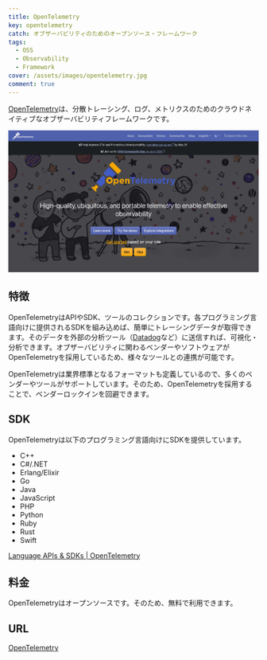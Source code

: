 ```yaml
---
title: OpenTelemetry
key: opentelemetry
catch: オブザーバビリティのためのオープンソース・フレームワーク
tags:
  - OSS
  - Observability
  - Framework
cover: /assets/images/opentelemetry.jpg
comment: true
---
```


[OpenTelemetry](https://opentelemetry.io/)は、分散トレーシング、ログ、メトリクスのためのクラウドネイティブなオブザーバビリティフレームワークです。

[![OpenTelemetryのWebサイト](/assets/images/opentelemetry.jpg)](https://opentelemetry.io/)

<!--more-->

## 特徴

OpenTelemetryはAPIやSDK、ツールのコレクションです。各プログラミング言語向けに提供されるSDKを組み込めば、簡単にトレーシングデータが取得できます。そのデータを外部の分析ツール（[Datadog](https://moongift.dev/2024/03/28/datadog)など）に送信すれば、可視化・分析できます。オブザーバビリティに関わるベンダーやソフトウェアがOpenTelemetryを採用しているため、様々なツールとの連携が可能です。

OpenTelemetryは業界標準となるフォーマットも定義しているので、多くのベンダーやツールがサポートしています。そのため、OpenTelemetryを採用することで、ベンダーロックインを回避できます。

## SDK

OpenTelemetryは以下のプログラミング言語向けにSDKを提供しています。

- C++
- C#/.NET
- Erlang/Elixir
- Go
- Java
- JavaScript
- PHP
- Python
- Ruby
- Rust
- Swift

[Language APIs & SDKs \| OpenTelemetry](https://opentelemetry.io/docs/languages/)

## 料金

OpenTelemetryはオープンソースです。そのため、無料で利用できます。

## URL

[OpenTelemetry](https://opentelemetry.io/)
